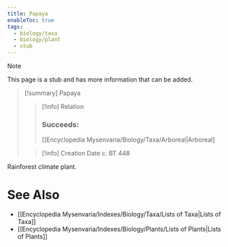 ```yaml
---
title: Papaya
enableToc: true
tags:
  - biology/taxa
  - biology/plant
  - stub
---
```


> [!note]
> This page is a stub and has more information that can be added.

> [!summary] Papaya
> > [!info] Relation
> > ### Succeeds:
> > [[Encyclopedia Mysenvaria/Biology/Taxa/Arboreal|Arboreal]
>
> > [!info] Creation Date
> > c. BT 448

Rainforest climate plant.

# See Also
- [[Encyclopedia Mysenvaria/Indexes/Biology/Taxa/Lists of Taxa|Lists of Taxa]]
- [[Encyclopedia Mysenvaria/Indexes/Biology/Plants/Lists of Plants|Lists of Plants]]
